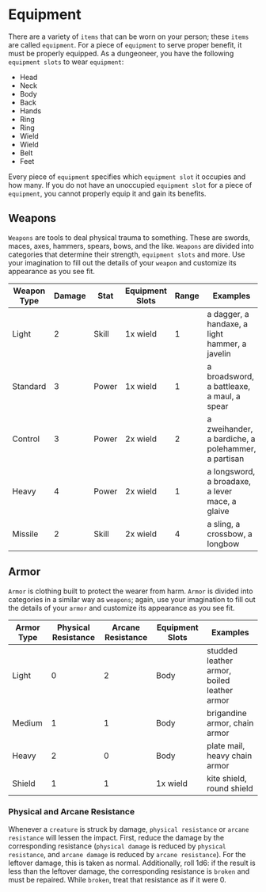 # Equipment

There are a variety of `items` that can be worn on your person; these `items` are called `equipment`. For a piece of `equipment` to serve proper benefit, it must be properly equipped. As a dungeoneer, you have the following `equipment slots` to wear `equipment`:

- Head
- Neck
- Body
- Back
- Hands
- Ring
- Ring
- Wield
- Wield
- Belt
- Feet

Every piece of `equipment` specifies which `equipment slot` it occupies and how many. If you do not have an unoccupied `equipment slot` for a piece of `equipment`, you cannot properly equip it and gain its benefits.

## Weapons

`Weapons` are tools to deal physical trauma to something. These are swords, maces, axes, hammers, spears, bows, and the like. `Weapons` are divided into categories that determine their strength, `equipment slots` and more. Use your imagination to fill out the details of your `weapon` and customize its appearance as you see fit.

| Weapon Type | Damage | Stat  | Equipment Slots | Range | Examples                                           |
| ----------- | ------ | ----- | --------------- | ----- | -------------------------------------------------- |
| Light       | 2      | Skill | 1x wield        | 1     | a dagger, a handaxe, a light hammer, a javelin     |
| Standard    | 3      | Power | 1x wield        | 1     | a broadsword, a battleaxe, a maul, a spear         |
| Control     | 3      | Power | 2x wield        | 2     | a zweihander, a bardiche, a polehammer, a partisan |
| Heavy       | 4      | Power | 2x wield        | 1     | a longsword, a broadaxe, a lever mace, a glaive    |
| Missile     | 2      | Skill | 2x wield        | 4     | a sling, a crossbow, a longbow                     |

## Armor

`Armor` is clothing built to protect the wearer from harm. `Armor` is divided into categories in a similar way as `weapons`; again, use your imagination to fill out the details of your `armor` and customize its appearance as you see fit.

| Armor Type | Physical Resistance | Arcane Resistance | Equipment Slots | Examples                                    |
| ---------- | ------------------- | ----------------- | --------------- | ------------------------------------------- |
| Light      | 0                   | 2                 | Body            | studded leather armor, boiled leather armor |
| Medium     | 1                   | 1                 | Body            | brigandine armor, chain armor               |
| Heavy      | 2                   | 0                 | Body            | plate mail, heavy chain armor               |
| Shield     | 1                   | 1                 | 1x wield        | kite shield, round shield                   |

### Physical and Arcane Resistance

Whenever a `creature` is struck by damage, `physical resistance` or `arcane resistance` will lessen the impact. First, reduce the damage by the corresponding resistance (`physical damage` is reduced by `physical resistance`, and `arcane damage` is reduced by `arcane resistance`). For the leftover damage, this is taken as normal. Additionally, roll 1d6: if the result is less than the leftover damage, the corresponding resistance is `broken` and must be repaired. While `broken`, treat that resistance as if it were 0.
